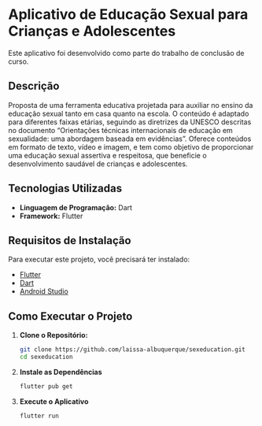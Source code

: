 # Aplicativo de Educação Sexual para Crianças e Adolescentes

Este aplicativo foi desenvolvido como parte do trabalho de conclusão de curso.

## Descrição

Proposta de uma ferramenta educativa projetada para auxiliar no ensino da educação sexual tanto em casa quanto na escola. O conteúdo é adaptado para diferentes faixas etárias, seguindo as diretrizes da UNESCO descritas no documento “Orientações técnicas internacionais de educação em sexualidade: uma abordagem baseada em evidências”. Oferece conteúdos em formato de texto, vídeo e imagem, e tem como objetivo de proporcionar uma educação sexual assertiva e respeitosa, que beneficie o desenvolvimento saudável de crianças e adolescentes.

## Tecnologias Utilizadas

- **Linguagem de Programação:** Dart
- **Framework:** Flutter

## Requisitos de Instalação

Para executar este projeto, você precisará ter instalado:

- [Flutter](https://flutter.dev/docs/get-started/install)
- [Dart](https://dart.dev/get-dart)
- [Android Studio](https://developer.android.com/studio?gad_source=1&gclid=Cj0KCQjw9vqyBhCKARIsAIIcLMFH94m26GH-vSngKh6NO6ZBZ4tqNYhnvGxFhtbwb0F8ZRKLAb36mAQaAj1IEALw_wcB&gclsrc=aw.ds&hl=pt-br)

## Como Executar o Projeto

1. **Clone o Repositório:**
   
   ```sh
   git clone https://github.com/laissa-albuquerque/sexeducation.git
   cd sexeducation
   
2. **Instale as Dependências**
   
    ```sh
   flutter pub get

3. **Execute o Aplicativo**
   
    ```sh
   flutter run

